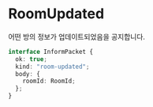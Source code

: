 # RoomUpdated

어떤 방의 정보가 업데이트되었음을 공지합니다.

```typescript
interface InformPacket {
  ok: true;
  kind: "room-updated";
  body: {
    roomId: RoomId;
  };
}
```

